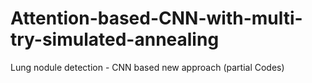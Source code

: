 # Attention-based-CNN-with-multi-try-simulated-annealing
Lung nodule detection - CNN based new approach (partial Codes)
